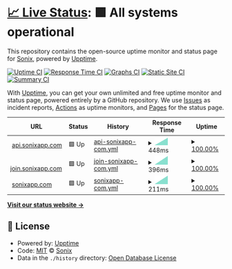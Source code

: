 # [📈 Live Status](https://sonixapp.github.io): <!--live status--> **🟩 All systems operational**

This repository contains the open-source uptime monitor and status page for [Sonix](https://sonixapp.com), powered by [Upptime](https://github.com/upptime/upptime).

[![Uptime CI](https://github.com/sonixapp/sonixapp.github.io/workflows/Uptime%20CI/badge.svg)](https://github.com/sonixapp/sonixapp.github.io/actions?query=workflow%3A%22Uptime+CI%22)
[![Response Time CI](https://github.com/sonixapp/sonixapp.github.io/workflows/Response%20Time%20CI/badge.svg)](https://github.com/sonixapp/sonixapp.github.io/actions?query=workflow%3A%22Response+Time+CI%22)
[![Graphs CI](https://github.com/sonixapp/sonixapp.github.io/workflows/Graphs%20CI/badge.svg)](https://github.com/sonixapp/sonixapp.github.io/actions?query=workflow%3A%22Graphs+CI%22)
[![Static Site CI](https://github.com/sonixapp/sonixapp.github.io/workflows/Static%20Site%20CI/badge.svg)](https://github.com/sonixapp/sonixapp.github.io/actions?query=workflow%3A%22Static+Site+CI%22)
[![Summary CI](https://github.com/sonixapp/sonixapp.github.io/workflows/Summary%20CI/badge.svg)](https://github.com/sonixapp/sonixapp.github.io/actions?query=workflow%3A%22Summary+CI%22)

With [Upptime](https://upptime.js.org), you can get your own unlimited and free uptime monitor and status page, powered entirely by a GitHub repository. We use [Issues](https://github.com/sonixapp/sonixapp.github.io/issues) as incident reports, [Actions](https://github.com/sonixapp/sonixapp.github.io/actions) as uptime monitors, and [Pages](https://sonixapp.github.io) for the status page.

<!--start: status pages-->
<!-- This summary is generated by Upptime (https://github.com/upptime/upptime) -->
<!-- Do not edit this manually, your changes will be overwritten -->
<!-- prettier-ignore -->
| URL | Status | History | Response Time | Uptime |
| --- | ------ | ------- | ------------- | ------ |
| <img alt="" src="https://icons.duckduckgo.com/ip3/api.sonixapp.com.ico" height="13"> [api.sonixapp.com](https://api.sonixapp.com/graphql) | 🟩 Up | [api-sonixapp-com.yml](https://github.com/sonixapp/sonixapp.github.io/commits/HEAD/history/api-sonixapp-com.yml) | <details><summary><img alt="Response time graph" src="./graphs/api-sonixapp-com/response-time-week.png" height="20"> 448ms</summary><br><a href="https://sonixapp.github.io/history/api-sonixapp-com"><img alt="Response time 448" src="https://img.shields.io/endpoint?url=https%3A%2F%2Fraw.githubusercontent.com%2Fsonixapp%2Fsonixapp.github.io%2FHEAD%2Fapi%2Fapi-sonixapp-com%2Fresponse-time.json"></a><br><a href="https://sonixapp.github.io/history/api-sonixapp-com"><img alt="24-hour response time 448" src="https://img.shields.io/endpoint?url=https%3A%2F%2Fraw.githubusercontent.com%2Fsonixapp%2Fsonixapp.github.io%2FHEAD%2Fapi%2Fapi-sonixapp-com%2Fresponse-time-day.json"></a><br><a href="https://sonixapp.github.io/history/api-sonixapp-com"><img alt="7-day response time 448" src="https://img.shields.io/endpoint?url=https%3A%2F%2Fraw.githubusercontent.com%2Fsonixapp%2Fsonixapp.github.io%2FHEAD%2Fapi%2Fapi-sonixapp-com%2Fresponse-time-week.json"></a><br><a href="https://sonixapp.github.io/history/api-sonixapp-com"><img alt="30-day response time 448" src="https://img.shields.io/endpoint?url=https%3A%2F%2Fraw.githubusercontent.com%2Fsonixapp%2Fsonixapp.github.io%2FHEAD%2Fapi%2Fapi-sonixapp-com%2Fresponse-time-month.json"></a><br><a href="https://sonixapp.github.io/history/api-sonixapp-com"><img alt="1-year response time 448" src="https://img.shields.io/endpoint?url=https%3A%2F%2Fraw.githubusercontent.com%2Fsonixapp%2Fsonixapp.github.io%2FHEAD%2Fapi%2Fapi-sonixapp-com%2Fresponse-time-year.json"></a></details> | <details><summary><a href="https://sonixapp.github.io/history/api-sonixapp-com">100.00%</a></summary><a href="https://sonixapp.github.io/history/api-sonixapp-com"><img alt="All-time uptime 100.00%" src="https://img.shields.io/endpoint?url=https%3A%2F%2Fraw.githubusercontent.com%2Fsonixapp%2Fsonixapp.github.io%2FHEAD%2Fapi%2Fapi-sonixapp-com%2Fuptime.json"></a><br><a href="https://sonixapp.github.io/history/api-sonixapp-com"><img alt="24-hour uptime 100.00%" src="https://img.shields.io/endpoint?url=https%3A%2F%2Fraw.githubusercontent.com%2Fsonixapp%2Fsonixapp.github.io%2FHEAD%2Fapi%2Fapi-sonixapp-com%2Fuptime-day.json"></a><br><a href="https://sonixapp.github.io/history/api-sonixapp-com"><img alt="7-day uptime 100.00%" src="https://img.shields.io/endpoint?url=https%3A%2F%2Fraw.githubusercontent.com%2Fsonixapp%2Fsonixapp.github.io%2FHEAD%2Fapi%2Fapi-sonixapp-com%2Fuptime-week.json"></a><br><a href="https://sonixapp.github.io/history/api-sonixapp-com"><img alt="30-day uptime 100.00%" src="https://img.shields.io/endpoint?url=https%3A%2F%2Fraw.githubusercontent.com%2Fsonixapp%2Fsonixapp.github.io%2FHEAD%2Fapi%2Fapi-sonixapp-com%2Fuptime-month.json"></a><br><a href="https://sonixapp.github.io/history/api-sonixapp-com"><img alt="1-year uptime 100.00%" src="https://img.shields.io/endpoint?url=https%3A%2F%2Fraw.githubusercontent.com%2Fsonixapp%2Fsonixapp.github.io%2FHEAD%2Fapi%2Fapi-sonixapp-com%2Fuptime-year.json"></a></details>
| <img alt="" src="https://icons.duckduckgo.com/ip3/join.sonixapp.com.ico" height="13"> [join.sonixapp.com](https://join.sonixapp.com) | 🟩 Up | [join-sonixapp-com.yml](https://github.com/sonixapp/sonixapp.github.io/commits/HEAD/history/join-sonixapp-com.yml) | <details><summary><img alt="Response time graph" src="./graphs/join-sonixapp-com/response-time-week.png" height="20"> 396ms</summary><br><a href="https://sonixapp.github.io/history/join-sonixapp-com"><img alt="Response time 396" src="https://img.shields.io/endpoint?url=https%3A%2F%2Fraw.githubusercontent.com%2Fsonixapp%2Fsonixapp.github.io%2FHEAD%2Fapi%2Fjoin-sonixapp-com%2Fresponse-time.json"></a><br><a href="https://sonixapp.github.io/history/join-sonixapp-com"><img alt="24-hour response time 396" src="https://img.shields.io/endpoint?url=https%3A%2F%2Fraw.githubusercontent.com%2Fsonixapp%2Fsonixapp.github.io%2FHEAD%2Fapi%2Fjoin-sonixapp-com%2Fresponse-time-day.json"></a><br><a href="https://sonixapp.github.io/history/join-sonixapp-com"><img alt="7-day response time 396" src="https://img.shields.io/endpoint?url=https%3A%2F%2Fraw.githubusercontent.com%2Fsonixapp%2Fsonixapp.github.io%2FHEAD%2Fapi%2Fjoin-sonixapp-com%2Fresponse-time-week.json"></a><br><a href="https://sonixapp.github.io/history/join-sonixapp-com"><img alt="30-day response time 396" src="https://img.shields.io/endpoint?url=https%3A%2F%2Fraw.githubusercontent.com%2Fsonixapp%2Fsonixapp.github.io%2FHEAD%2Fapi%2Fjoin-sonixapp-com%2Fresponse-time-month.json"></a><br><a href="https://sonixapp.github.io/history/join-sonixapp-com"><img alt="1-year response time 396" src="https://img.shields.io/endpoint?url=https%3A%2F%2Fraw.githubusercontent.com%2Fsonixapp%2Fsonixapp.github.io%2FHEAD%2Fapi%2Fjoin-sonixapp-com%2Fresponse-time-year.json"></a></details> | <details><summary><a href="https://sonixapp.github.io/history/join-sonixapp-com">100.00%</a></summary><a href="https://sonixapp.github.io/history/join-sonixapp-com"><img alt="All-time uptime 100.00%" src="https://img.shields.io/endpoint?url=https%3A%2F%2Fraw.githubusercontent.com%2Fsonixapp%2Fsonixapp.github.io%2FHEAD%2Fapi%2Fjoin-sonixapp-com%2Fuptime.json"></a><br><a href="https://sonixapp.github.io/history/join-sonixapp-com"><img alt="24-hour uptime 100.00%" src="https://img.shields.io/endpoint?url=https%3A%2F%2Fraw.githubusercontent.com%2Fsonixapp%2Fsonixapp.github.io%2FHEAD%2Fapi%2Fjoin-sonixapp-com%2Fuptime-day.json"></a><br><a href="https://sonixapp.github.io/history/join-sonixapp-com"><img alt="7-day uptime 100.00%" src="https://img.shields.io/endpoint?url=https%3A%2F%2Fraw.githubusercontent.com%2Fsonixapp%2Fsonixapp.github.io%2FHEAD%2Fapi%2Fjoin-sonixapp-com%2Fuptime-week.json"></a><br><a href="https://sonixapp.github.io/history/join-sonixapp-com"><img alt="30-day uptime 100.00%" src="https://img.shields.io/endpoint?url=https%3A%2F%2Fraw.githubusercontent.com%2Fsonixapp%2Fsonixapp.github.io%2FHEAD%2Fapi%2Fjoin-sonixapp-com%2Fuptime-month.json"></a><br><a href="https://sonixapp.github.io/history/join-sonixapp-com"><img alt="1-year uptime 100.00%" src="https://img.shields.io/endpoint?url=https%3A%2F%2Fraw.githubusercontent.com%2Fsonixapp%2Fsonixapp.github.io%2FHEAD%2Fapi%2Fjoin-sonixapp-com%2Fuptime-year.json"></a></details>
| <img alt="" src="https://icons.duckduckgo.com/ip3/sonixapp.com.ico" height="13"> [sonixapp.com](https://sonixapp.com) | 🟩 Up | [sonixapp-com.yml](https://github.com/sonixapp/sonixapp.github.io/commits/HEAD/history/sonixapp-com.yml) | <details><summary><img alt="Response time graph" src="./graphs/sonixapp-com/response-time-week.png" height="20"> 211ms</summary><br><a href="https://sonixapp.github.io/history/sonixapp-com"><img alt="Response time 211" src="https://img.shields.io/endpoint?url=https%3A%2F%2Fraw.githubusercontent.com%2Fsonixapp%2Fsonixapp.github.io%2FHEAD%2Fapi%2Fsonixapp-com%2Fresponse-time.json"></a><br><a href="https://sonixapp.github.io/history/sonixapp-com"><img alt="24-hour response time 211" src="https://img.shields.io/endpoint?url=https%3A%2F%2Fraw.githubusercontent.com%2Fsonixapp%2Fsonixapp.github.io%2FHEAD%2Fapi%2Fsonixapp-com%2Fresponse-time-day.json"></a><br><a href="https://sonixapp.github.io/history/sonixapp-com"><img alt="7-day response time 211" src="https://img.shields.io/endpoint?url=https%3A%2F%2Fraw.githubusercontent.com%2Fsonixapp%2Fsonixapp.github.io%2FHEAD%2Fapi%2Fsonixapp-com%2Fresponse-time-week.json"></a><br><a href="https://sonixapp.github.io/history/sonixapp-com"><img alt="30-day response time 211" src="https://img.shields.io/endpoint?url=https%3A%2F%2Fraw.githubusercontent.com%2Fsonixapp%2Fsonixapp.github.io%2FHEAD%2Fapi%2Fsonixapp-com%2Fresponse-time-month.json"></a><br><a href="https://sonixapp.github.io/history/sonixapp-com"><img alt="1-year response time 211" src="https://img.shields.io/endpoint?url=https%3A%2F%2Fraw.githubusercontent.com%2Fsonixapp%2Fsonixapp.github.io%2FHEAD%2Fapi%2Fsonixapp-com%2Fresponse-time-year.json"></a></details> | <details><summary><a href="https://sonixapp.github.io/history/sonixapp-com">100.00%</a></summary><a href="https://sonixapp.github.io/history/sonixapp-com"><img alt="All-time uptime 100.00%" src="https://img.shields.io/endpoint?url=https%3A%2F%2Fraw.githubusercontent.com%2Fsonixapp%2Fsonixapp.github.io%2FHEAD%2Fapi%2Fsonixapp-com%2Fuptime.json"></a><br><a href="https://sonixapp.github.io/history/sonixapp-com"><img alt="24-hour uptime 100.00%" src="https://img.shields.io/endpoint?url=https%3A%2F%2Fraw.githubusercontent.com%2Fsonixapp%2Fsonixapp.github.io%2FHEAD%2Fapi%2Fsonixapp-com%2Fuptime-day.json"></a><br><a href="https://sonixapp.github.io/history/sonixapp-com"><img alt="7-day uptime 100.00%" src="https://img.shields.io/endpoint?url=https%3A%2F%2Fraw.githubusercontent.com%2Fsonixapp%2Fsonixapp.github.io%2FHEAD%2Fapi%2Fsonixapp-com%2Fuptime-week.json"></a><br><a href="https://sonixapp.github.io/history/sonixapp-com"><img alt="30-day uptime 100.00%" src="https://img.shields.io/endpoint?url=https%3A%2F%2Fraw.githubusercontent.com%2Fsonixapp%2Fsonixapp.github.io%2FHEAD%2Fapi%2Fsonixapp-com%2Fuptime-month.json"></a><br><a href="https://sonixapp.github.io/history/sonixapp-com"><img alt="1-year uptime 100.00%" src="https://img.shields.io/endpoint?url=https%3A%2F%2Fraw.githubusercontent.com%2Fsonixapp%2Fsonixapp.github.io%2FHEAD%2Fapi%2Fsonixapp-com%2Fuptime-year.json"></a></details>

<!--end: status pages-->

[**Visit our status website →**](https://sonixapp.github.io)

## 📄 License

- Powered by: [Upptime](https://github.com/upptime/upptime)
- Code: [MIT](./LICENSE) © [Sonix](https://sonixapp.com)
- Data in the `./history` directory: [Open Database License](https://opendatacommons.org/licenses/odbl/1-0/)
